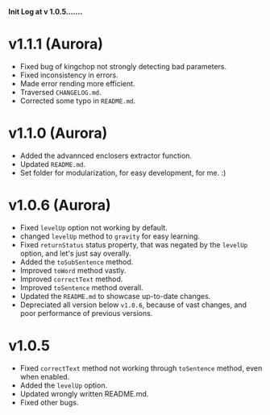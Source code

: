 **Init Log at v 1.0.5.......**

# v1.1.1 (Aurora)

- Fixed bug of kingchop not strongly detecting bad parameters.
- Fixed inconsistency in errors.
- Made error rending more efficient.
- Traversed `CHANGELOG.md`.
- Corrected some typo in `README.md`.

# v1.1.0 (Aurora)

- Added the advannced enclosers extractor function.
- Updated `README.md`.
- Set folder for modularization, for easy development, for me. :)

# v1.0.6 (Aurora)

- Fixed `levelUp` option not working by default.
- changed `levelUp` method to `gravity` for easy learning.
- Fixed `returnStatus` status property, that was negated by the `levelUp` option, and let's just say overally.
- Added the `toSubSentence` method.
- Improved `toWord` method vastly.
- Improved `correctText` method.
- Improved `toSentence` method overall.
- Updated the `README.md` to showcase up-to-date changes.
- Depreciated all version below `v1.0.6`, because of vast changes, and poor performance of previous versions.

# v1.0.5

- Fixed `correctText` method not working through `toSentence` method, even when enabled.
- Added the `levelUp` option.
- Updated wrongly written README.md.
- Fixed other bugs.
